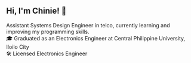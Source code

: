 ## Hi, I'm Chinie! 👋

Assistant Systems Design Engineer in telco, currently learning and improving my programming skills.<br/>
🎓 Graduated as an Electronics Engineer at Central Philippine University, Iloilo City<br/>
🛠️ Licensed Electronics Engineer<br/>
